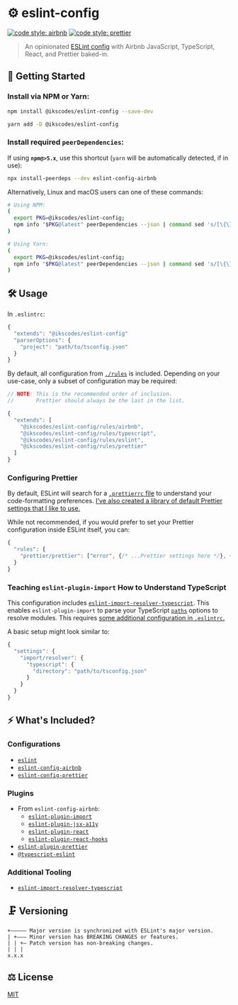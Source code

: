 # ⚙️ eslint-config

[![code style: airbnb](https://img.shields.io/badge/code%20style-airbnb-blue.svg?style=flat)](https://github.com/airbnb/javascript)
[![code style: prettier](https://img.shields.io/badge/code_style-prettier-ff69b4.svg?style=flat)](https://github.com/prettier/prettier)

> An opinionated [ESLint config](https://eslint.org/docs/user-guide/configuring) with Airbnb JavaScript, TypeScript, React, and Prettier baked-in.

## 🔗 Getting Started

### Install via NPM or Yarn:

```sh
npm install @ikscodes/eslint-config --save-dev
```

```sh
yarn add -D @ikscodes/eslint-config
```

### Install required `peerDependencies`:

If using **`npm@>5.x`**, use this shortcut (`yarn` will be automatically detected, if in use):

```sh
npx install-peerdeps --dev eslint-config-airbnb
```

Alternatively, Linux and macOS users can one of these commands:

```sh
# Using NPM:
(
  export PKG=@ikscodes/eslint-config;
  npm info "$PKG@latest" peerDependencies --json | command sed 's/[\{\},]//g ; s/: /@/g' | xargs npm install --save-dev "$PKG@latest"
)
```

```sh
# Using Yarn:
(
  export PKG=@ikscodes/eslint-config;
  npm info "$PKG@latest" peerDependencies --json | command sed 's/[\{\},]//g ; s/: /@/g' | xargs yarn add -D "$PKG@latest"
)
```

## 🛠️ Usage

In `.eslintrc`:

```javascript
{
  "extends": "@ikscodes/eslint-config"
  "parserOptions": {
    "project": "path/to/tsconfig.json"
  }
}
```

By default, all configuration from [`./rules`](./rules) is included. Depending on your use-case, only a subset of configuration may be required:

```javascript
// NOTE: This is the recommended order of inclusion.
//       Prettier should always be the last in the list.

{
  "extends": [
    "@ikscodes/eslint-config/rules/airbnb",
    "@ikscodes/eslint-config/rules/typescript",
    "@ikscodes/eslint-config/rules/eslint",
    "@ikscodes/eslint-config/rules/prettier"
  ]
}
```

### Configuring Prettier

By default, ESLint will search for a [`.prettierrc` file](https://prettier.io/docs/en/configuration.html) to understand your code-formatting preferences. [I've also created a library of default Prettier settings that I like to use.](https://github.com/smithki/prettier-config)

While not recommended, if you would prefer to set your Prettier configuration inside ESLint itself, you can:

```javascript
{
  "rules": {
    "prettier/prettier": ["error", {/* ...Prettier settings here */}, { "usePrettierrc": false }]
  }
}
```

### Teaching `eslint-plugin-import` How to Understand TypeScript

This configuration includes [`eslint-import-resolver-typescript`](https://github.com/alexgorbatchev/eslint-import-resolver-typescript). This enables `eslint-plugin-import` to parse your TypeScript [`paths`](https://www.typescriptlang.org/docs/handbook/module-resolution.html) options to resolve modules. This requires [some additional configuration in `.eslintrc`.](https://github.com/alexgorbatchev/eslint-import-resolver-typescript#configuration)

A basic setup might look similar to:

```javascript
{
  "settings": {
    "import/resolver": {
      "typescript": {
        "directory": "path/to/tsconfig.json"
      }
    }
  }
}
```

## ⚡ What's Included?

### Configurations

- [`eslint`](https://eslint.org/docs/rules/)
- [`eslint-config-airbnb`](https://github.com/airbnb/javascript)
- [`eslint-config-prettier`](https://github.com/prettier/eslint-config-prettier)

### Plugins

- From `eslint-config-airbnb`:
  - [`eslint-plugin-import`](https://github.com/benmosher/eslint-plugin-import)
  - [`eslint-plugin-jsx-a11y`](https://github.com/evcohen/eslint-plugin-jsx-a11y)
  - [`eslint-plugin-react`](https://github.com/yannickcr/eslint-plugin-react)
  - [`eslint-plugin-react-hooks`](https://github.com/facebook/react/tree/master/packages/eslint-plugin-react-hooks)
- [`eslint-plugin-prettier`](https://github.com/prettier/eslint-plugin-prettier)
- [`@typescript-eslint`](https://github.com/typescript-eslint/typescript-eslint/tree/master/packages/eslint-plugin)

### Additional Tooling

- [`eslint-import-resolver-typescript`](https://github.com/alexgorbatchev/eslint-import-resolver-typescript)

## 🗜️ Versioning

```
+————— Major version is synchronized with ESLint's major version.
| +——— Minor version has BREAKING CHANGES or features.
| | +— Patch version has non-breaking changes.
| | |
x.x.x
```

## ⚖️ License

[MIT](./LICENSE)
